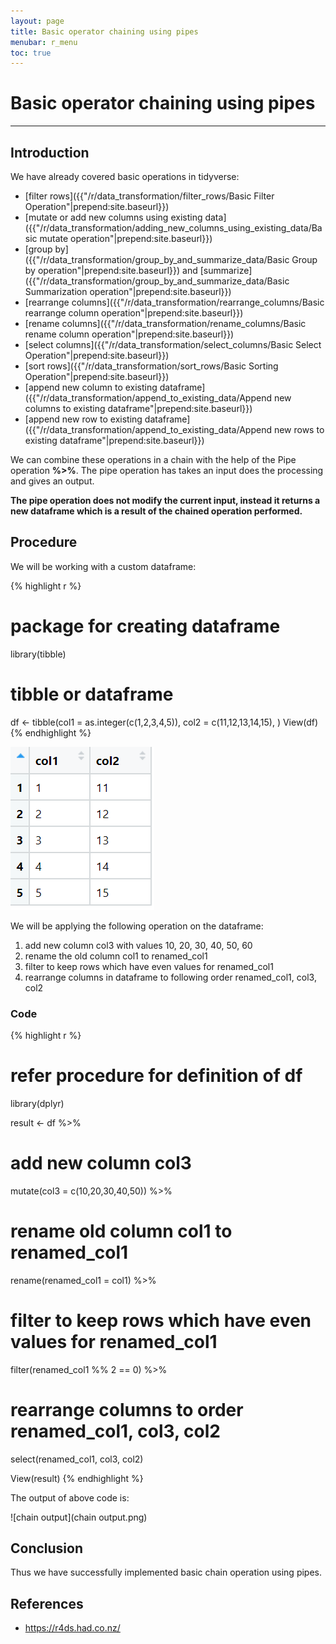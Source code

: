 ```yaml
---
layout: page
title: Basic operator chaining using pipes
menubar: r_menu
toc: true
---
```


# Basic operator chaining using pipes

-------------------------------------------------------------------

## Introduction	

We have already covered basic operations in tidyverse:

- [filter rows]({{"/r/data_transformation/filter_rows/Basic Filter Operation"|prepend:site.baseurl}})
- [mutate or add new columns using existing data]({{"/r/data_transformation/adding_new_columns_using_existing_data/Basic mutate operation"|prepend:site.baseurl}})
- [group by]({{"/r/data_transformation/group_by_and_summarize_data/Basic Group by operation"|prepend:site.baseurl}}) and [summarize]({{"/r/data_transformation/group_by_and_summarize_data/Basic Summarization operation"|prepend:site.baseurl}})
- [rearrange columns]({{"/r/data_transformation/rearrange_columns/Basic rearrange column operation"|prepend:site.baseurl}})
- [rename columns]({{"/r/data_transformation/rename_columns/Basic rename column operation"|prepend:site.baseurl}})
- [select columns]({{"/r/data_transformation/select_columns/Basic Select Operation"|prepend:site.baseurl}})
- [sort rows]({{"/r/data_transformation/sort_rows/Basic Sorting Operation"|prepend:site.baseurl}})
- [append new column to existing dataframe]({{"/r/data_transformation/append_to_existing_data/Append new columns to existing dataframe"|prepend:site.baseurl}})
- [append new row to existing dataframe]({{"/r/data_transformation/append_to_existing_data/Append new rows to existing dataframe"|prepend:site.baseurl}})

We can combine these operations in a chain with the help of the Pipe operation **%>%**. The pipe operation has takes an input does the processing and gives an output.

**The pipe operation does not modify the current input, instead it returns a new dataframe which is a result of the chained operation performed.**

## Procedure

We will be working with a custom dataframe:

{% highlight r %} 
# package for creating dataframe
library(tibble) 

# tibble or dataframe 
df <- tibble(col1 = as.integer(c(1,2,3,4,5)), 
             col2 = c(11,12,13,14,15),
             )
View(df)
{% endhighlight %}

![custom](custom.png)

We will be applying the following operation on the dataframe:

1. add new column col3 with values 10, 20, 30, 40, 50, 60
2. rename the old column col1 to renamed_col1
3. filter to keep rows which have even values for renamed_col1
4. rearrange columns in dataframe to following order renamed_col1, col3, col2


### Code

{% highlight r %} 
# refer procedure for definition of df
library(dplyr)

result <- df %>% 
  # add new column col3
  mutate(col3 = c(10,20,30,40,50)) %>% 
  
  # rename old column col1 to renamed_col1
  rename(renamed_col1 = col1) %>% 
  
  # filter to keep rows which have even values for renamed_col1
  filter(renamed_col1 %% 2 == 0) %>% 
  
  # rearrange columns to order renamed_col1, col3, col2
  select(renamed_col1, col3, col2)

View(result)
{% endhighlight %}

The output of above code is:

![chain output](chain output.png)


## Conclusion

Thus we have successfully implemented basic chain operation using pipes.

## References
- https://r4ds.had.co.nz/